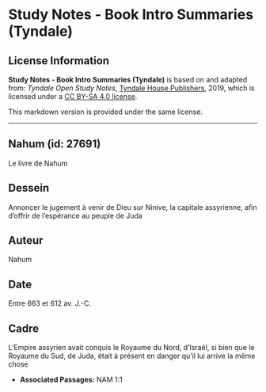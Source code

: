 # Study Notes - Book Intro Summaries (Tyndale)

## License Information

**Study Notes - Book Intro Summaries (Tyndale)** is based on and adapted from: _Tyndale Open Study Notes_, [Tyndale House Publishers](https://tyndaleopenresources.com/), 2019, which is licensed under a [CC BY-SA 4.0 license](https://creativecommons.org/licenses/by-sa/4.0/legalcode.en).

This markdown version is provided under the same license.



--------------------------------

## Nahum (id: 27691)

Le livre de Nahum

Dessein
-------

Annoncer le jugement à venir de Dieu sur Ninive, la capitale assyrienne, afin d’offrir de l’espérance au peuple de Juda

Auteur
------

Nahum

Date
----

Entre 663 et 612 av. J.\-C.

Cadre
-----

L’Empire assyrien avait conquis le Royaume du Nord, d’Israël, si bien que le Royaume du Sud, de Juda, était à présent en danger qu’il lui arrive la même chose

* **Associated Passages:** NAM 1:1

